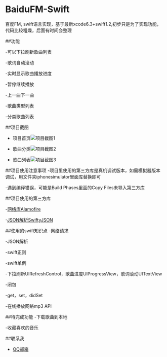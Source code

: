 # BaiduFM-Swift
百度FM, swift语言实现，基于最新xcode6.3+swift1.2,初步只是为了实现功能，代码比较粗燥，后面有时间会整理

##功能

-可以下拉刷新歌曲列表

-歌词自动滚动

-实时显示歌曲播放进度

-暂停继续播放

-上一曲下一曲

-歌曲类型列表

-分类歌曲列表


##项目截图
- 项目首页![项目截图1](https://github.com/belm/BaiduFM-Swift/blob/master/BaiduFM-Swift_01.jpg?raw=true)

- 歌曲分类![项目截图2](https://github.com/belm/BaiduFM-Swift/blob/master/BaiduFM-Swift_02.jpg?raw=true)

- 歌曲列表![项目截图3](https://github.com/belm/BaiduFM-Swift/blob/master/BaiduFM-Swift_03.jpg?raw=true)

##项目使用注意事项
-项目里使用的第三方库是真机调试版本，如需模拟器版本调试，用文件夹iphonesimulator里面库替换即可

-遇到编译错误，可能是Build Phases里面的Copy Files未导入第三方库

##项目使用的第三方库

-[网络库Alamofire](https://github.com/Alamofire/Alamofire)

-[JSON解析SwiftyJSON](https://github.com/SwiftyJSON/SwiftyJSON)

##使用的swift知识点
-网络请求

-JSON解析

-swift正则

-swift单例

-下拉刷新UIRefreshControl，歌曲进度UIProgressView，歌词滚动UITextView

-闭包

-get，set，didSet

-在线播放网络mp3 API

##待完成功能
-下载歌曲到本地

-收藏喜欢的音乐

##联系我
- [QQ邮箱](mailto:belm@vip.qq.com)

